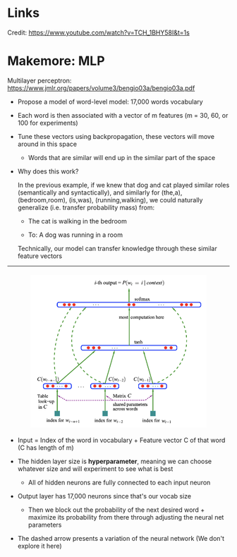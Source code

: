 # Links

Credit: https://www.youtube.com/watch?v=TCH_1BHY58I&t=1s

# Makemore: MLP

Multilayer perceptron: https://www.jmlr.org/papers/volume3/bengio03a/bengio03a.pdf

- Propose a model of word-level model: 17,000 words vocabulary

- Each word is then associated with a vector of m features (m = 30, 60, or 100 for experiments)

- Tune these vectors using backpropagation, these vectors will move around in this space

  - Words that are similar will end up in the similar part of the space

- Why does this work?

  In the previous example, if we knew that dog and cat played similar roles (semantically and syntactically), and similarly for (the,a), (bedroom,room), (is,was), (running,walking), we could naturally generalize (i.e. transfer probability mass) from:

  - The cat is walking in the bedroom

  - To: A dog was running in a room

  Technically, our model can transfer knowledge through these similar feature vectors

---

<img src="./visualization.png" alt="drawing" width="400px" style="display: block; margin-left: auto; margin-right: auto; margin-top: 20px; margin-bottom: 20px;" />

- Input = Index of the word in vocabulary + Feature vector C of that word (C has length of m)

- The hidden layer size is **hyperparameter**, meaning we can choose whatever size and will experiment to see what is best
  
  - All of hidden neurons are fully connected to each input neuron

- Output layer has 17,000 neurons since that's our vocab size

  - Then we block out the probability of the next desired word + maximize its probability from there through adjusting the neural net parameters

- The dashed arrow presents a variation of the neural network (We don't explore it here)